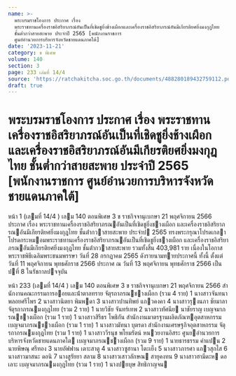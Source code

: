 ```yaml
---
name: >-
  พระบรมราชโองการ ประกาศ เรื่อง
  พระราชทานเครื่องราชอิสริยาภรณ์อันเป็นที่เชิดชูยิ่งช้างเผือกและเครื่องราชอิสริยาภรณ์อันมีเกียรติยศยิ่งมงกุฎไทย
  ชั้นต่ำกว่าสายสะพาย ประจำปี 2565 [พนักงานราชการ
  ศูนย์อำนวยการบริหารจังหวัดชายแดนภาคใต้]
date: '2023-11-21'
category: ข พิเศษ
volume: 140
section: 3
page: 233 เล่มที่ 14/4
source: 'https://ratchakitcha.soc.go.th/documents/488280189432759112.pdf'
draft: true
---
```


# พระบรมราชโองการ ประกาศ เรื่อง พระราชทานเครื่องราชอิสริยาภรณ์อันเป็นที่เชิดชูยิ่งช้างเผือกและเครื่องราชอิสริยาภรณ์อันมีเกียรติยศยิ่งมงกุฎไทย ชั้นต่ำกว่าสายสะพาย ประจำปี 2565 [พนักงานราชการ ศูนย์อำนวยการบริหารจังหวัดชายแดนภาคใต้]

หน้า 1 (เลมที่ 14/4 ) เลม 140 ตอนพิเศษ 3 ข ราชกิจจานุเบกษา 21 พฤศจิกายน 2566 ประกาศ เรื่อง พระราชทานเครื่องราชอิสริยาภรณอันเป็นที่เชิดชูยิ่งชางเผือก และเครื่องราชอิสริยาภรณอันมีเกียรติยศยิ่งมงกุฎไทย ชั้นต่ํากวาสายสะพาย ประจําป 2565 ทรงพระกรุณาโปรดเกลาโปรดกระหมอมพระราชทานเครื่องราชอิสริยาภรณอันเป็นที่เชิดชูยิ่งชางเผือก และเครื่องราชอิสริยาภรณอันมีเกียรติยศยิ่งมงกุฎไทย ชั้นต่ํากวาสายสะพาย รวมทั้งสิ้น 403,981 ราย เนื่องในโอกาสพระราชพิธีเฉลิมพระชนมพรรษา วันที่ 28 กรกฎาคม 2565 ดังรายนามทายประกาศนี้ ทั้งนี้ ตั้งแต่วันที่ 11 พฤศจิกายน พุทธศักราช 2566 ประกาศ ณ วันที่ 13 พฤศจิกายน พุทธศักราช 2566 เป็นปที่ 8 ในรัชกาลปจจุบัน

หน้า 233 (เลมที่ 14/4 ) เลม 140 ตอนพิเศษ 3 ข ราชกิจจานุเบกษา 21 พฤศจิกายน 2566 สํานักงานคณะกรรมการออยและน้ําตาลทราย จัตุรถาภรณชางเผือก (รวม 4 ราย) 1 นางสาวจันทนา พลอยศรีไพร 2 นางสาวนิตยา พิมพดา 3 นางสาวปานทิพย์ แกวคงคา 4 นางสาวรุงนภา ชัยมาลา จัตุรถาภรณมงกุฎไทย (รวม 2 ราย) 1 นายวิชัย จันทร์เทพ 2 นางสาวทัศนีย นาชัยราญ เบญจมาภรณชางเผือก (รวม 1 ราย) 1 นางสาวสิรีธร โพธิกัน สํานักงานมาตรฐานผลิตภัณฑอุตสาหกรรม เบญจมาภรณชางเผือก (รวม 1 ราย) 1 นางสาวมัทนา บุตรดา สํานักงานเศรษฐกิจอุตสาหกรรม จัตุรถาภรณมงกุฎไทย (รวม 1 ราย) 1 นางสาววีรนุช พโยมรัตน์ หนวยงานอิสระ ศูนยอํานวยการบริหารจังหวัดชายแดนภาคใต เบญจมาภรณชางเผือก (รวม 9 ราย) 1 นายธารธรรม คําแปน 2 นายพิษณุ ศรีทอง 3 นายอัฟฟาน เตาะสาตู 4 นางสาวซูฮานา โตะเย็ง 5 นางสาวภารศา แกวสุกไส 6 นางสาวมาสนะ ดอนิ 7 นางสูรัยยา สลาม 8 นางสาวเสาวลักษณ สายุคงทน 9 นางสาวฮามีดะห ดอเลาะ เบญจมาภรณมงกุฎไทย (รวม 1 ราย) 1 นางปยบุษ สิทธิกาญจน
